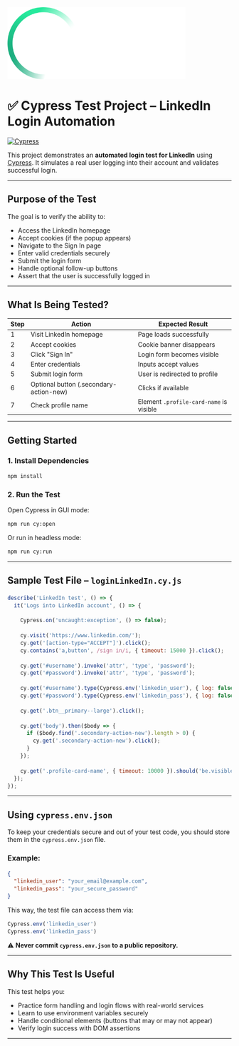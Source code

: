 [![Cypress](https://raw.githubusercontent.com/cypress-io/cypress/develop/assets/cypress-logo-dark.png)](https://www.cypress.io/)

# ✅ Cypress Test Project – LinkedIn Login Automation

[![Cypress](https://img.shields.io/badge/tested%20with-Cypress-4fc08d.svg)](https://www.cypress.io/)

This project demonstrates an **automated login test for LinkedIn** using [Cypress](https://www.cypress.io/). It simulates a real user logging into their account and validates successful login.

---

## Purpose of the Test

The goal is to verify the ability to:

- Access the LinkedIn homepage
- Accept cookies (if the popup appears)
- Navigate to the Sign In page
- Enter valid credentials securely
- Submit the login form
- Handle optional follow-up buttons
- Assert that the user is successfully logged in

---

## What Is Being Tested?

| Step | Action | Expected Result |
|------|--------|-----------------|
| 1 | Visit LinkedIn homepage | Page loads successfully |
| 2 | Accept cookies | Cookie banner disappears |
| 3 | Click "Sign In" | Login form becomes visible |
| 4 | Enter credentials | Inputs accept values |
| 5 | Submit login form | User is redirected to profile |
| 6 | Optional button (.secondary-action-new) | Clicks if available |
| 7 | Check profile name | Element `.profile-card-name` is visible |

---

## Getting Started

### 1. Install Dependencies

```bash
npm install
```

### 2. Run the Test

Open Cypress in GUI mode:

```bash
npm run cy:open
```

Or run in headless mode:

```bash
npm run cy:run
```

---

## Sample Test File – `loginLinkedIn.cy.js`

```javascript
describe('LinkedIn test', () => {
  it('Logs into LinkedIn account', () => {

    Cypress.on('uncaught:exception', () => false);

    cy.visit('https://www.linkedin.com/');
    cy.get('[action-type="ACCEPT"]').click();
    cy.contains('a,button', /sign in/i, { timeout: 15000 }).click();

    cy.get('#username').invoke('attr', 'type', 'password');
    cy.get('#password').invoke('attr', 'type', 'password');

    cy.get('#username').type(Cypress.env('linkedin_user'), { log: false });
    cy.get('#password').type(Cypress.env('linkedin_pass'), { log: false });

    cy.get('.btn__primary--large').click();

    cy.get('body').then($body => {
      if ($body.find('.secondary-action-new').length > 0) {
        cy.get('.secondary-action-new').click();
      }
    });

    cy.get('.profile-card-name', { timeout: 10000 }).should('be.visible');
  });
});
```

---

## Using `cypress.env.json`

To keep your credentials secure and out of your test code, you should store them in the `cypress.env.json` file.

### Example:

```json
{
  "linkedin_user": "your_email@example.com",
  "linkedin_pass": "your_secure_password"
}
```

This way, the test file can access them via:

```js
Cypress.env('linkedin_user')
Cypress.env('linkedin_pass')
```

⚠️ **Never commit `cypress.env.json` to a public repository.**

---

## Why This Test Is Useful

This test helps you:

- Practice form handling and login flows with real-world services
- Learn to use environment variables securely
- Handle conditional elements (buttons that may or may not appear)
- Verify login success with DOM assertions

---
